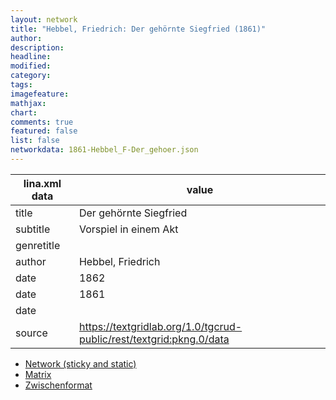```yaml
---
layout: network
title: "Hebbel, Friedrich: Der gehörnte Siegfried (1861)"
author:
description:
headline:
modified:
category:
tags:
imagefeature: 
mathjax: 
chart: 
comments: true
featured: false
list: false
networkdata: 1861-Hebbel_F-Der_gehoer.json
---
```

lina.xml data  | value
------------- | -------------
title|Der gehörnte Siegfried
subtitle|Vorspiel in einem Akt
genretitle|
author|Hebbel, Friedrich
date|1862
date|1861
date|
source|https://textgridlab.org/1.0/tgcrud-public/rest/textgrid:pkng.0/data


* [Network (sticky and static)](/network16)
* [Matrix](/matrix16)
* [Zwischenformat](/lina16 )
